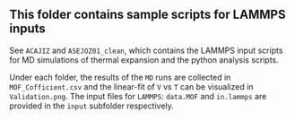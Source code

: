 ## This folder contains sample scripts for LAMMPS inputs
See `ACAJIZ` and `ASEJOZ01_clean`, which contains the LAMMPS input scripts for MD simulations of thermal expansion and the python analysis scripts.

Under each folder, the results of the `MD` runs are collected in `MOF_Cofficient.csv` and the linear-fit of `V` vs `T` can be visualized in `Validation.png`.
The input files for `LAMMPS`: `data.MOF` and `in.lammps` are provided in the `input` subfolder respectively.
